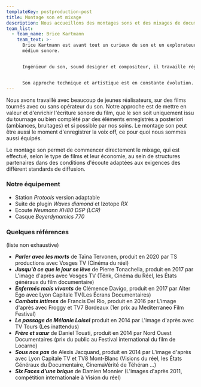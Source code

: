 ```yaml
---
templateKey: postproduction-post
title: Montage son et mixage
description: Nous accueillons des montages sons et des mixages de documentaires depuis 2011.
team_list:
  - team_name: Brice Kartmann
    team_text: >-
      Brice Kartmann est avant tout un curieux du son et un explorateur du
      médium sonore. 


      Ingénieur du son, sound designer et compositeur, il travaille régulièrement dans le cinéma documentaire (productions Nord-Ouest, l’image d’après, Alter Ego, TS productions), dans la production musicale (labels Kithibong, Un Je Ne Sais Quoi) et pour le spectacle vivant comme régisseur son et compositeur (Ensemble Tachycardie, Théâtre à cru, Demesten Titip, Collectif impatience) et comme intervenant pour des ateliers artistiques incluant de la réalisation sonore (Compagnie Marouchka, L'Intention Publique).


      Son approche technique et artistique est en constante évolution.
---
```

Nous avons travaillé avec beaucoup de jeunes réalisateurs, sur des films tournés avec ou sans opérateur du son. Notre approche est de mettre en valeur et d'enrichir l'écriture sonore du film, que le son soit uniquement issu du tournage ou bien complété par des éléments enregistrés a posteriori (ambiances, bruitages) et si possible par nos soins. Le montage son peut être aussi le moment d'enregistrer la voix off, ce pour quoi nous sommes aussi équipés.

Le montage son permet de commencer directement le mixage, qui est effectué, selon le type de films et leur économie, au sein de structures partenaires dans des conditions d'écoute adaptées aux exigences des différent standards de diffusion.

### Notre équipement

* Station *Protools* version adaptable
* Suite de plugin *Waves diamond* et Izotope *RX*
* Ecoute *Neumann KH80 DSP (LCR)*
* Casque *Beyerdynamics 770*

### Quelques références

(liste non exhaustive)

* ***Parler avec les morts*** de Taïna Tervonen, produit en 2020 par TS productions avec Vosges TV (Cinéma du réel)
* ***Jusqu'à ce que le jour se lève*** de Pierre Tonachella, produit en 2017 par L'image d'après avec Vosges TV (Tënk, Cinéma du Réel, les États généraux du film documentaire)
* ***Enfermés mais vivants*** de Clémence Davigo, produit en 2017 par Alter Ego avec Lyon Capitale TV(Les Écrans Documentaires)
* ***Combats intimes*** de Francis Del Rio, produit en 2016 par L'image d'après avec Froggy et TV7 Bordeaux (1er prix au Mediterraneo Film Festival)
* ***Le passage de Mélanie Loisel*** produit en 2014 par L'image d'après avec TV Tours (Les inattendus)
* ***Frère et sœur*** de Daniel Touati, produit en 2014 par Nord Ouest Documentaires (prix du public au Festival international du film de Locarno)
* ***Sous nos pas*** de Alexis Jacquand, produit en 2014 par L'image d'après avec Lyon Capitale TV et TV8 Mont-Blanc (Visions du réel, les États Généraux du Documentaire, CinemaVérité de Téhéran ...)
* ***Six Faces d'une brique*** de Damien Monnier (L'images d'après 2011, compétition internationale à Vision du réel)